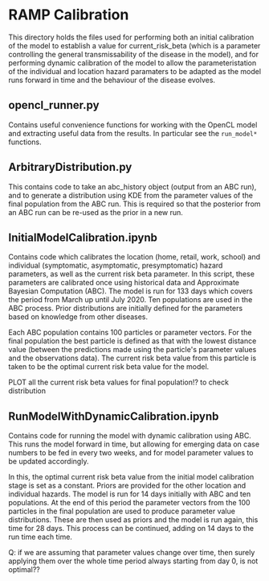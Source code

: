 # RAMP Calibration

This directory holds the files used for performing both an initial calibration of the model to establish a value for current_risk_beta (which is a parameter controlling the general transmissability of the disease in the model), and for performing dynamic calibration of the model to allow the parameteristation of the individual and location hazard paramaters to be adapted as the model runs forward in time and the behaviour of the disease evolves.  

## opencl_runner.py

Contains useful convenience functions for working with the OpenCL model and extracting useful data from the results. In particular see the `run_model*` functions.

## ArbitraryDistribution.py

This contains code to take an abc_history object (output from an ABC run), and to generate a distribution using KDE from the parameter values of the final population from the ABC run. This is required so that the posterior from an ABC run can be re-used as the prior in a new run. 

## InitialModelCalibration.ipynb

Contains code which calibrates the location (home, retail, work, school) and individual (symptomatic, asymptomatic, presymptomatic) hazard parameters, as well as the current risk beta parameter. In this script, these parameters are calibrated once using historical data and Approximate Bayesian Computation (ABC). The model is run for 133 days which covers the period from March up until July 2020. Ten populations are used in the ABC process. Prior distributions are initially defined for the parameters based on knowledge from other diseases.

Each ABC population contains 100 particles or parameter vectors. For the final population the best particle is defined as that with the lowest distance value (between the predictions made using the particle's parameter values and the observations data). The current risk beta value from this particle is taken to be the optimal current risk beta value for the model. 

PLOT all the current risk beta values for final population!? to check distribution

## RunModelWithDynamicCalibration.ipynb

Contains code for running the model with dynamic calibration using ABC. This runs the model forward in time, but allowing for emerging data on case numbers to be fed in every two weeks, and for model parameter values to be updated accordingly.  

In this, the optimal current risk beta value from the initial model calibration stage is set as a constant. Priors are provided for the other location and individual hazards. The model is run for 14 days initially with ABC and ten populations. At the end of this period the parameter vectors from the 100 particles in the final population are used to produce parameter value distributions. These are then used as priors and the model is run again, this time for 28 days. This process can be continued, adding on 14 days to the run time each time. 

Q: if we are assuming that parameter values change over time, then surely applying them over the whole time period always starting from day 0, is not optimal??
